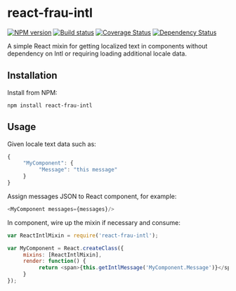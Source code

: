 # react-frau-intl

[![NPM version][npm-image]][npm-url]
[![Build status][ci-image]][ci-url]
[![Coverage Status][coverage-image]][coverage-url]
[![Dependency Status][dependencies-image]][dependencies-url]

A simple React mixin for getting localized text in components without dependency on Intl or requiring loading additional locale data.

## Installation

Install from NPM:
```shell
npm install react-frau-intl
```

## Usage

Given locale text data such as:
```javascript
{
     "MyComponent": {
          "Message": "this message"
     }
}
```

Assign messages JSON to React component, for example:

```javascript
<MyComponent messages={messages}/>
```

In component, wire up the mixin if necessary and consume:

```javascript
var ReactIntlMixin = require('react-frau-intl');

var MyComponent = React.createClass({
     mixins: [ReactIntlMixin],
     render: function() {
          return <span>{this.getIntlMessage('MyComponent.Message')}</span>;
     }
});
```

[npm-url]: https://www.npmjs.org/package/react-frau-intl
[npm-image]: https://img.shields.io/npm/v/react-frau-intl.svg
[ci-url]: https://travis-ci.org/Brightspace/react-frau-intl
[ci-image]: https://img.shields.io/travis-ci/Brightspace/react-frau-intl.svg
[coverage-url]: https://coveralls.io/r/Brightspace/react-frau-intl?branch=master
[coverage-image]: https://img.shields.io/coveralls/Brightspace/react-frau-intl.svg
[dependencies-url]: https://david-dm.org/brightspace/react-frau-intl
[dependencies-image]: https://img.shields.io/david/Brightspace/react-frau-intl.svg



